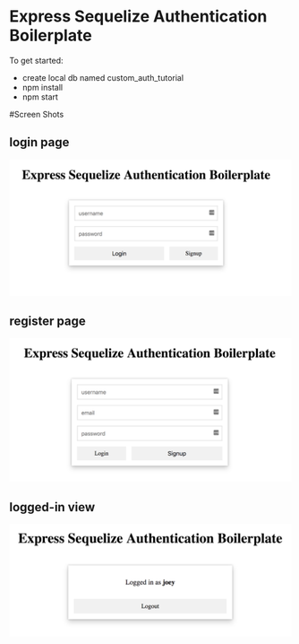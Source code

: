 # Express Sequelize Authentication Boilerplate

To get started:
- create local db named custom_auth_tutorial
- npm install
- npm start

#Screen Shots

## login page
![login image](./images/login.png)

## register page
![register image](./images/register.png)

## logged-in view
![logged-in image](./images/logged-in.png)